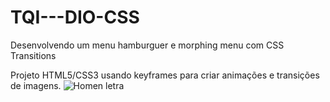 # TQI---DIO-CSS
Desenvolvendo um menu hamburguer e morphing menu com CSS Transitions

Projeto HTML5/CSS3 usando keyframes para criar animações e transições de imagens.
![Homen letra](https://github.com/MarceloFLopez/icons/commit/bff4d0584612ff28e8e3d66ffa5dfabf31a828e6)